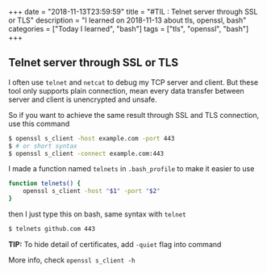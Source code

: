 +++
date = "2018-11-13T23:59:59"
title = "#TIL : Telnet server through SSL or TLS"
description = "I learned on 2018-11-13 about tls, openssl, bash"
categories = ["Today I learned", "bash"]
tags = ["tls", "openssl", "bash"]
+++



## Telnet server through SSL or TLS

I often use `telnet` and `netcat` to debug my TCP server and client. But these tool only supports plain connection, mean every data transfer between server and client is unencrypted and unsafe.

So if you want to achieve the same result through SSL and TLS connection, use this command

```bash
$ openssl s_client -host example.com -port 443
$ # or short syntax
$ openssl s_client -connect example.com:443
```

I made a function named `telnets` in `.bash_profile` to make it easier to use

```bash
function telnets() {
	openssl s_client -host "$1" -port "$2"
}
```

then I just type this on bash, same syntax with `telnet`

```bash
$ telnets github.com 443
```

**TIP:** To hide detail of certificates, add `-quiet` flag into command

More info, check `openssl s_client -h`
